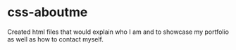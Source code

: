 # css-aboutme

Created html files that would explain who I am and to showcase my portfolio as well as how to contact myself.

